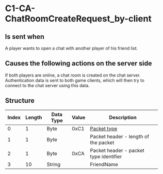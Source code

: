 # C1-CA-ChatRoomCreateRequest_by-client

## Is sent when

A player wants to open a chat with another player of his friend list.

## Causes the following actions on the server side

If both players are online, a chat room is created on the chat server. Authentication data is sent to both game clients, which will then try to connect to the chat server using this data.

## Structure

| Index | Length | Data Type | Value | Description |
|-------|--------|-----------|-------|-------------|
| 0 | 1 |   Byte   | 0xC1  | [Packet type](PacketTypes.md) |
| 1 | 1 |    Byte   |      | Packet header - length of the packet |
| 2 | 1 |    Byte   | 0xCA  | Packet header - packet type identifier |
| 3 | 10 | String |  | FriendName |